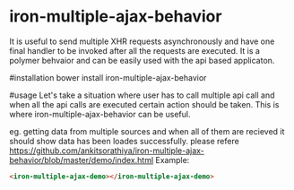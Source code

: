 # iron-multiple-ajax-behavior
It is useful to send multiple XHR requests asynchronously and have one final handler to be invoked after all the requests are executed.
It is a polymer behvaior and can be easily used with the api based applicaton.

#installation
bower install iron-multiple-ajax-behavior

#usage
Let's take a situation where user has to call multiple api call and when all the api calls are executed certain action should be taken.
This is where iron-multiple-ajax-behavior can be useful.

eg. getting data from multiple sources and when all of them are recieved it should show data has been loades successfully.
please refere https://github.com/ankitsorathiya/iron-multiple-ajax-behavior/blob/master/demo/index.html
Example:
<!--
```
<custom-element-demo>
  <template>
     <link rel="import" href="iron-multiple-ajax-demo.html">
     <iron-multiple-ajax-demo></iron-multiple-ajax-demo>
  </template>
</custom-element-demo>
```
-->
```html
<iron-multiple-ajax-demo></iron-multiple-ajax-demo>
```
